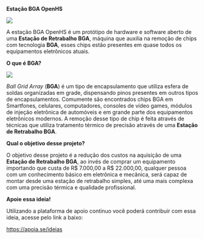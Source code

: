 **Estação BGA OpenHS**

![](https://eletronicabr.com/uploads/monthly_2018_07/1684315391_estao_bga_2.png.8951444dd488c4504e519dd511489e30.png)

A estação BGA OpenHS é um protótipo de hardware e software aberto de uma
**Estação de Retrabalho BGA**, máquina que auxilia na remoção de chips com
tecnologia **BGA**, esses chips estão presentes em quase todos os equipamentos
eletrônicos atuais.

**O que é BGA?**

![](https://www.geek.com/wp-content/uploads/2010/01/NVIDIA_Tegra_250_3qtr_large.jpg)

*Ball Grid Array* (**BGA**) é um tipo de encapsulamento que utiliza esfera de
soldas organizadas em grade, dispensando pinos presentes em outros tipos de
encapsulamentos. Comumente são encontrados chips BGA em Smartfones, celulares,
computadores, consoles de vídeo games, módulos de injeção eletrônica de
automóveis e em grande parte dos equipamentos eletrônicos modernos. A remoção
desse tipo de chip é feita através de técnicas que utiliza tratamento térmico de
precisão através de uma **Estação de Retrabalho BGA**.

**Qual o objetivo desse projeto?**

O objetivo desse projeto é a redução dos custos na aquisição de uma **Estação de
Retrabalho BGA**, ao invés de comprar um equipamento importando que custa de R$
7.000,00 a R$ 22.000,00, qualquer pessoa com um conhecimento básico em
eletrônica e mecânica, será capaz de montar desde uma estação de retrabalho
simples, até uma mais complexa com uma precisão térmica e qualidade
profissional.

**Apoie essa ideia!**

Utilizando a plataforma de apoio continuo você poderá contribuir com essa ideia,
acesse pelo link a baixo:

<https://apoia.se/ideias>
